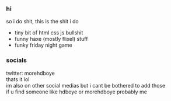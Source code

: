 ### hi
so i do shit, this is the shit i do
- tiny bit of html css js bullshit
- funny haxe (mostly flixel) stuff
- funky friday night game
### socials
twitter: morehdboye <br/>
thats it lol <br/>
im also on other social medias but i cant be bothered to add those <br/>
if u find someone like hdboye or morehdboye probably me <br/>
